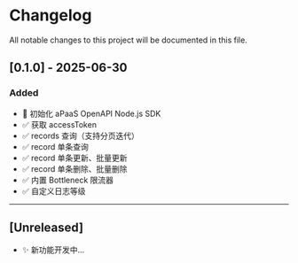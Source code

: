 # Changelog

All notable changes to this project will be documented in this file.

## [0.1.0] - 2025-06-30
### Added
- 🎉 初始化 aPaaS OpenAPI Node.js SDK
- ✅ 获取 accessToken
- ✅ records 查询（支持分页迭代）
- ✅ record 单条查询
- ✅ record 单条更新、批量更新
- ✅ record 单条删除、批量删除
- ✅ 内置 Bottleneck 限流器
- ✅ 自定义日志等级

---

## [Unreleased]
- ✨ 新功能开发中...
